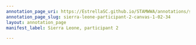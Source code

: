 ```yaml
---
annotation_page_uri: https://EstrellaSC.github.io/STAMWWA/annotations/sierra-leone-participant-2-canvas-1-02-34.json
annotation_page_slug: sierra-leone-participant-2-canvas-1-02-34
layout: annotation_page
manifest_label: Sierra Leone, participant 2

---
```

